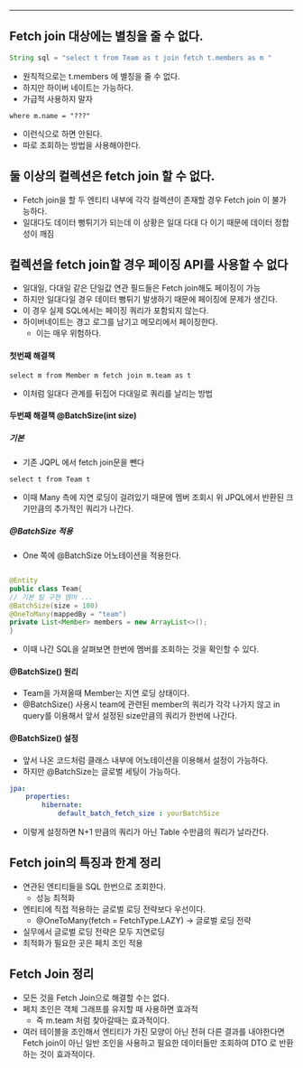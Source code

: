 
---

## Fetch join 대상에는 별칭을 줄 수 없다.

```Java
String sql = "select t from Team as t join fetch t.members as m "
```

- 원칙적으로는 t.members 에 별칭을 줄 수 없다.
- 하지만 하이버 네이트는 가능하다.
- 가급적 사용하지 말자

```JPQL
where m.name = "???"
```
- 이런식으로 하면 안된다.
- 따로 조회하는 방법을 사용해야한다.

## 둘 이상의 컬렉션은 fetch join 할 수 없다.

- Fetch join을 할 두 엔티티 내부에 각각 컬렉션이 존재할 경우 Fetch join 이 불가능하다.
- 일대다도 데이터 뻥튀기가 되는데 이 상황은 일대 다대 다 이기 때문에 데이터 정합성이 깨짐

## 컬렉션을 fetch join할 경우 페이징 API를 사용할 수 없다

- 일대일, 다대일 같은 단일값 연관 필드들은 Fetch join해도 페이징이 가능
- 하지만 일대다일 경우 데이터 뻥튀기 발생하기 때문에 페이징에 문제가 생긴다.
- 이 경우 실제 SQL에서는 페이징 쿼리가 포함되지 않는다.
- 하이버네이트는 경고 로그를 남기고 메모리에서 페이징한다.
	- 이는 매우 위험하다.

#### 첫번째 해결책

```JQPL
select m from Member m fetch join m.team as t
```

- 이처럼 일대다 관계를 뒤집어 다대일로 쿼리를 날리는 방법

#### 두번째 해결책 @BatchSize(int size)

##### 기본

- 기존 JQPL 에서 fetch join문을 뺀다
```JPQL
select t from Team t 
```

- 이때 Many 측에 지연 로딩이 걸려있기 때문에 멤버 조회시 위 JPQL에서 반환된 크기만큼의 추가적인 쿼리가 나간다.

##### @BatchSize 적용

- One 쪽에 @BatchSize 어노테이션을 적용한다.

```Java

@Entity
public class Team{
// 기본 팀 구현 멤머 ...
@BatchSize(size = 100)
@OneToMany(mappedBy = "team")
private List<Member> members = new ArrayList<>();
}
```

- 이때 나간 SQL을 살펴보면 한번에 멤버를 조회하는 것을 확인할 수 있다.

#### @BatchSize() 원리

- Team을 가져올때 Member는 지연 로딩 상태이다.
- @BatchSize() 사용시 team에 관련된 member의 쿼리가 각각 나가지 않고 in query를 이용해서 앞서 설정된 size만큼의 쿼리가 한번에 나간다.

#### @BatchSize() 설정

- 앞서 나온 코드처럼 클래스 내부에 어노테이션을 이용해서 설정이 가능하다.
- 하지만 @BatchSize는 글로벌 세팅이 가능하다.

```application.yml
jpa:
	properties:
		hibernate:
			default_batch_fetch_size : yourBatchSize
```
- 이렇게 설정하면 N+1 만큼의 쿼리가 아닌 Table 수만큼의 쿼리가 날라간다.


## Fetch join의 특징과 한계 정리

- 연관된 엔티티들을 SQL 한번으로 조회한다.
	- 성능 최적화
- 엔티티에 직접 적용하는 글로벌 로딩 전략보다 우선이다.
	- @OneToMany(fetch = FetchType.LAZY)  -> 글로벌 로딩 전략
- 실무에서 글로벌 로딩 전략은 모두 지연로딩
- 최적화가 필요한 곳은 페치 조인 적용

## Fetch Join 정리

- 모든 것을 Fetch Join으로 해결할 수는 없다.
- 페치 조인은 객체 그래프를 유지할 때 사용하면 효과적
	- 즉 m.team 처럼 찾아갈때는 효과적이다.
- 여러 테이블을 조인해서 엔티티가 가진 모양이 아닌 전혀 다른 결과를 내야한다면 Fetch join이 아닌 일반 조인을 사용하고 필요한 데이터들만 조회하여 DTO 로 반환하는 것이 효과적이다.